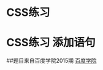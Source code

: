# CSS练习
# CSS练习 添加语句
##题目来自百度学院2015期
[百度学院](https://github.com/baidu-ife/ife/tree/master/2015_spring/task)
